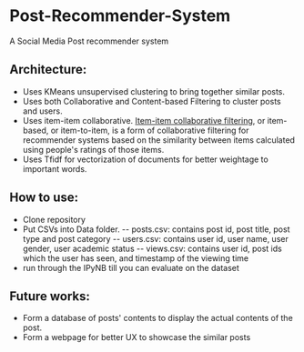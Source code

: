 # Post-Recommender-System
A Social Media Post recommender system

## Architecture:
* Uses KMeans unsupervised clustering to bring together similar posts.
* Uses both Collaborative and Content-based Filtering to cluster posts and users.
* Uses item-item collaborative. [Item-item collaborative filtering](https://en.wikipedia.org/wiki/Item-item_collaborative_filtering#:~:text=Item%2Ditem%20collaborative%20filtering%2C%20or,by%20Amazon.com%20in%201998.), or item-based, or item-to-item, is a form of collaborative filtering for recommender systems based on the similarity between items calculated using people's ratings of those items.
* Uses Tfidf for vectorization of documents for better weightage to important words.

## How to use:
* Clone repository
* Put CSVs into Data folder.
-- posts.csv: contains post id, post title, post type and post category
-- users.csv: contains user id, user name, user gender, user academic status
-- views.csv: contains user id, post ids which the user has seen, and timestamp of the viewing time
* run through the IPyNB till you can evaluate on the dataset

## Future works:
* Form a database of posts' contents to display the actual contents of the post.
* Form a webpage for better UX to showcase the similar posts
